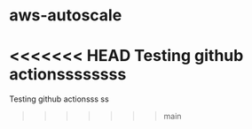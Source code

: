 # aws-autoscale
<<<<<<< HEAD
Testing github actionssssssss
=======
Testing github actionsss
ss
>>>>>>> main
